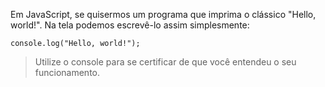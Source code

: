 Em JavaScript, se quisermos um programa que imprima o clássico "Hello, world!". Na tela podemos escrevê-lo assim simplesmente:

```
console.log("Hello, world!");
```

>Utilize o console para se certificar de que você entendeu o seu funcionamento.